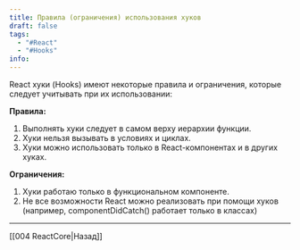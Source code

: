 ```yaml
---
title: Правила (ограничения) использования хуков
draft: false
tags:
  - "#React"
  - "#Hooks"
info:
---
```

React хуки (Hooks) имеют некоторые правила и ограничения, которые следует учитывать при их использовании:

**Правила:**

1. Выполнять хуки следует в самом верху иерархии функции.
2. Хуки нельзя вызывать в условиях и циклах.
3. Хуки можно использовать только в React-компонентах и в других хуках.

**Ограничения:**

1. Хуки работаю только в функциональном компоненте.
2. Не все возможности React можно реализовать при помощи хуков
   (например, componentDidCatch() работает только в классах)

---

[[004 ReactCore|Назад]]